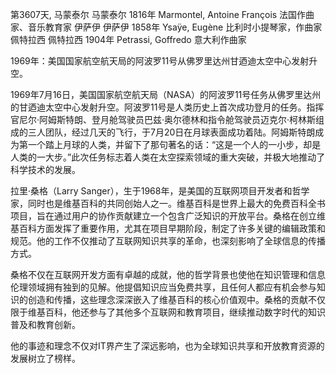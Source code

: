 第3607天, 马蒙泰尔
马蒙泰尔 1816年
Marmontel, Antoine François 法国作曲家、音乐教育家
伊萨伊
伊萨伊 1858年
Ysaÿe, Eugène 比利时小提琴家，作曲家
佩特拉西
佩特拉西 1904年
Petrassi, Goffredo 意大利作曲家

1969年：美国国家航空航天局的阿波罗11号从佛罗里达州甘迺迪太空中心发射升空。

1969年7月16日，美国国家航空航天局（NASA）的阿波罗11号任务从佛罗里达州的甘迺迪太空中心发射升空。阿波罗11号是人类历史上首次成功登月的任务。指挥官尼尔·阿姆斯特朗、登月舱驾驶员巴兹·奥尔德林和指令舱驾驶员迈克尔·柯林斯组成的三人团队，经过几天的飞行，于7月20日在月球表面成功着陆。阿姆斯特朗成为第一个踏上月球的人类，并留下了那句著名的话：“这是一个人的一小步，却是人类的一大步。”此次任务标志着人类在太空探索领域的重大突破，并极大地推动了科学技术的发展。


拉里·桑格（Larry Sanger），生于1968年，是美国的互联网项目开发者和哲学家，同时也是维基百科的共同创始人之一。维基百科是世界上最大的免费百科全书项目，旨在通过用户的协作贡献建立一个包含广泛知识的开放平台。桑格在创立维基百科方面发挥了重要作用，尤其在项目早期阶段，制定了许多关键的编辑政策和规范。他的工作不仅推动了互联网知识共享的革命，也深刻影响了全球信息的传播方式。

桑格不仅在互联网开发方面有卓越的成就，他的哲学背景也使他在知识管理和信息伦理领域拥有独到的见解。他提倡知识应当免费共享，且任何人都应有机会参与知识的创造和传播，这些理念深深嵌入了维基百科的核心价值观中。桑格的贡献不仅限于维基百科，他还参与了其他多个互联网和教育项目，继续推动数字时代的知识普及和教育创新。

他的事迹和理念不仅对IT界产生了深远影响，也为全球知识共享和开放教育资源的发展树立了榜样。